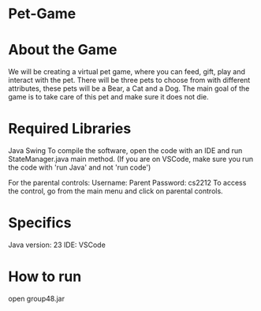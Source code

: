 # Pet-Game

# About the Game
We will be creating a virtual pet game, where you can feed, gift, play and interact with the pet. There will be three pets to choose from with different attributes, these pets will be a Bear, a Cat and a Dog. The main goal of the game is to take care of this pet and make sure it does not die.

# Required Libraries
Java Swing
To compile the software, open the code with an IDE and run StateManager.java main method. (If you are on VSCode, make sure you run the code with 'run Java' and not 'run code')

For the parental controls:
Username: Parent 
Password: cs2212
To access the control, go from the main menu and click on parental controls.

# Specifics
Java version: 23 
IDE: VSCode

# How to run
open group48.jar
